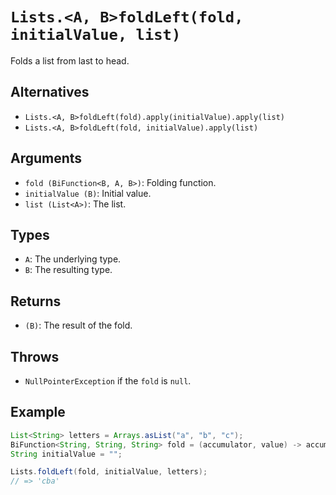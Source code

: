 # `Lists.<A, B>foldLeft(fold, initialValue, list)`

Folds a list from last to head.

## Alternatives

* `Lists.<A, B>foldLeft(fold).apply(initialValue).apply(list)`
* `Lists.<A, B>foldLeft(fold, initialValue).apply(list)`

## Arguments

* `fold (BiFunction<B, A, B>)`: Folding function.
* `initialValue (B)`: Initial value.
* `list (List<A>)`: The list.

## Types

* `A`: The underlying type.
* `B`: The resulting type.

## Returns

* `(B)`: The result of the fold.

## Throws

* `NullPointerException` if the `fold` is `null`.

## Example

```java
List<String> letters = Arrays.asList("a", "b", "c");
BiFunction<String, String, String> fold = (accumulator, value) -> accumulator + value;
String initialValue = "";

Lists.foldLeft(fold, initialValue, letters);
// => 'cba'
```
